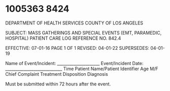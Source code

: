 # 1005363 8424

DEPARTMENT OF HEALTH SERVICES 
COUNTY OF LOS ANGELES 
 
SUBJECT: MASS GATHERINGS AND SPECIAL EVENTS     (EMT, PARAMEDIC, HOSPITAL) 
PATIENT CARE LOG    REFERENCE NO. 842.4 
 
EFFECTIVE: 07-01-16 PAGE 1 OF 1 
REVISED:  04-01-22 
SUPERSEDES: 04-01-19 
 
Name of Event/Incident: _____________________ Event/Incident Date: ____________________________ 
Time 
Patient Name/Patient 
Identifier 
Age M/F 
Chief 
Complaint 
Treatment Disposition Diagnosis 
        
        
        
        
        
        
        
        
        
        
        
        
        
        
        
        
        
        
        
        
        
        
 
Must be submitted within 72 hours after the event.
